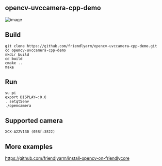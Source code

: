 ## **opencv-uvccamera-cpp-demo**

![image](https://github.com/friendlyarm/install-opencv-on-friendlycore/raw/rk3399/examples/images/cpp-opencamera.png)

Build
------------
```
git clone https://github.com/friendlyarm/opencv-uvccamera-cpp-demo.git
cd opencv-uvccamera-cpp-demo
mkdir build
cd build
cmake ..
make
```

Run
------------
```
su pi
export DISPLAY=:0.0
. setqt5env
./opencamera
```

Supported camera
------------
```
XCX-A22V130 (058f:3822)
```

More examples
------------
https://github.com/friendlyarm/install-opencv-on-friendlycore
